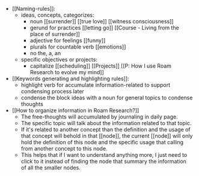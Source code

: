 - [[Naming-rules]]:
    - ideas, concepts, categorizes:
        - noun [[surrender]] [[true love]] [[witness consciousness]]
        - gerund for practices [[letting go]] [[Course - Living from the place of surrender]]
        - adjective for feelings [[funny]]
        - plurals for countable verb [[emotions]] 
        - no the, a, an
    - specific objectives or projects:
        - capitalize [[scheduling]] [[Projects]] [[P: How I use Roam Research to evolve my mind]]
- [[Keywords generating and highlighting rules]]:
    - highlight verb for accumulate information-related to support condensing process later
    - condense the block ideas with a noun for general topics to condense thoughts
- [[How to organize information in Roam Research?]]
    - The free-thoughts will accumulated by journaling in daily page.
    - The specific topic will talk about the information related to that topic.
    - If it's related to another concept than the definition and the usage of that concept will behold in that [[node]], the current [[node]] will only hold the definition of this node and the specific usage that calling from another concept to this node.
    - This helps that if I want to understand anything more, I just need to click to it instead of finding the node that summary the information of all the smaller nodes. 
